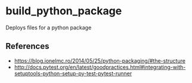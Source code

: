 # build_python_package
Deploys files for a python package

## References

- https://blog.ionelmc.ro/2014/05/25/python-packaging/#the-structure
- http://docs.pytest.org/en/latest/goodpractices.html#integrating-with-setuptools-python-setup-py-test-pytest-runner
